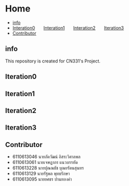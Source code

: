 # Home
- [info](#info) 
- [Interation0](#Iteration0) &nbsp; &nbsp; &nbsp; [Interation1](#Iteration1) &nbsp; &nbsp; &nbsp; [Interation2](#Iteration2) &nbsp; &nbsp; &nbsp; [Iteration3](#Iteration3)
- [Contributor](#Contributor)

## info
This repository is created for CN331's Project.

## Iteration0

## Iteration1

## Iteration2

## Iteration3

## Contributor
- 6110613046 นายภัควัฒน์ อิสระวิศาลพล
- 6110613061 นายเจษฎากร แนวบรรทัด
- 6110613228 นายปุณณธัช บุณยรัตนสุนทร
- 6110613129 นายรัฐพล พุทธรักษา
- 6110613095 นายยศธร ปานทองคำ
